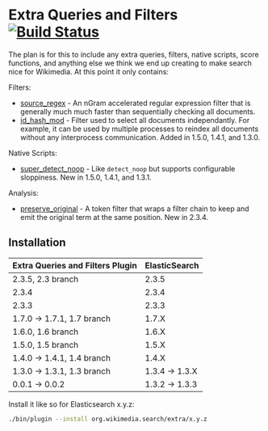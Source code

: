 Extra Queries and Filters [![Build Status](https://integration.wikimedia.org/ci/buildStatus/icon?job=search-extra)](https://integration.wikimedia.org/ci/job/search-extra)
=========================

The plan is for this to include any extra queries, filters, native scripts,
score functions, and anything else we think we end up creating to make search
nice for Wikimedia.  At this point it only contains:

Filters:
* [source_regex](docs/source_regex.md) - An nGram accelerated regular
expression filter that is generally much much faster than sequentially checking
all documents.
* [id_hash_mod](docs/id_hash_mod.md) - Filter used to select all documents
independantly. For example, it can be used by multiple processes to reindex
all documents without any interprocess communication. Added in 1.5.0, 1.4.1,
and 1.3.0.

Native Scripts:
* [super_detect_noop](docs/super_detect_noop.md) - Like ```detect_noop``` but
supports configurable sloppiness. New in 1.5.0, 1.4.1, and 1.3.1.

Analysis:
* [preserve_original](docs/preserve_original.md) - A token filter that wraps a
filter chain to keep and emit the original term at the same position. New in
2.3.4.

Installation
------------

| Extra Queries and Filters Plugin |  ElasticSearch  |
|----------------------------------|-----------------|
| 2.3.5, 2.3 branch                | 2.3.5           |
| 2.3.4                            | 2.3.4           |
| 2.3.3                            | 2.3.3           |
| 1.7.0 -> 1.7.1, 1.7 branch       | 1.7.X           |
| 1.6.0, 1.6 branch                | 1.6.X           |
| 1.5.0, 1.5 branch                | 1.5.X           |
| 1.4.0 -> 1.4.1, 1.4 branch       | 1.4.X           |
| 1.3.0 -> 1.3.1, 1.3 branch       | 1.3.4 -> 1.3.X  |
| 0.0.1 -> 0.0.2                   | 1.3.2 -> 1.3.3  |

Install it like so for Elasticsearch x.y.z:
```bash
./bin/plugin --install org.wikimedia.search/extra/x.y.z
```
